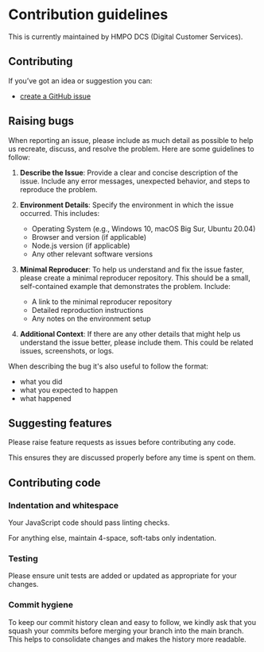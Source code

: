 # Contribution guidelines

This is currently maintained by HMPO DCS (Digital Customer Services).

## Contributing

If you’ve got an idea or suggestion you can:

* [create a GitHub issue](https://github.com/HMPO/hmpo-form-wizard/issues)

## Raising bugs

When reporting an issue, please include as much detail as possible to help us recreate, discuss, and resolve the problem. Here are some guidelines to follow:

1. **Describe the Issue**: Provide a clear and concise description of the issue. Include any error messages, unexpected behavior, and steps to reproduce the problem.

2. **Environment Details**: Specify the environment in which the issue occurred. This includes:

   * Operating System (e.g., Windows 10, macOS Big Sur, Ubuntu 20.04)
   * Browser and version (if applicable)
   * Node.js version (if applicable)
   * Any other relevant software versions

3. **Minimal Reproducer**: To help us understand and fix the issue faster, please create a minimal reproducer repository. This should be a small, self-contained example that demonstrates the problem. Include:

    * A link to the minimal reproducer repository
    * Detailed reproduction instructions
    * Any notes on the environment setup

4. **Additional Context**: If there are any other details that might help us understand the issue better, please include them. This could be related issues, screenshots, or logs.

When describing the bug it's also useful to follow the format:

* what you did
* what you expected to happen
* what happened

## Suggesting features

Please raise feature requests as issues before contributing any code.

This ensures they are discussed properly before any time is spent on them.

## Contributing code

### Indentation and whitespace

Your JavaScript code should pass linting checks.

For anything else, maintain 4-space, soft-tabs only indentation.

### Testing

Please ensure unit tests are added or updated as appropriate for your changes.

### Commit hygiene

To keep our commit history clean and easy to follow, we kindly ask that you squash your commits before merging your branch into the main branch. This helps to consolidate changes and makes the history more readable.
